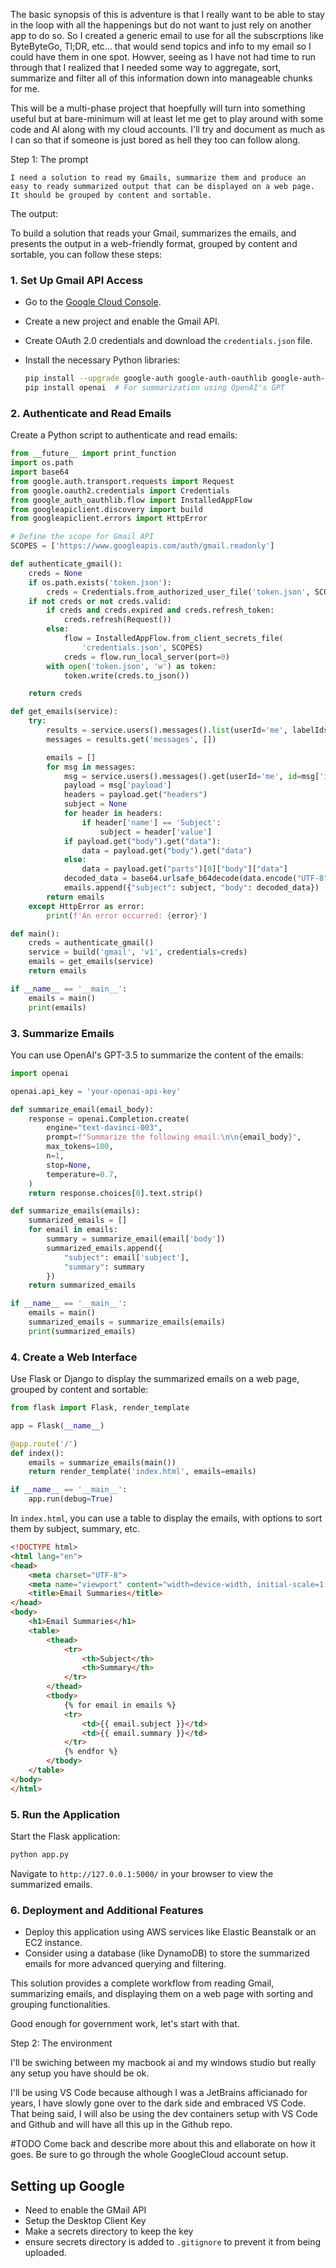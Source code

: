 The basic synopsis of this is adventure is that I really want to be able to stay in the loop with all the happenings but do not want to just rely on another app to do so. So I created a generic email to use for all the subscrptions like ByteByteGo, Tl;DR, etc... that would send topics and info to my email so I could have them in one spot. Howver, seeing as I have not had time to run through that I realized that I needed some way to aggregate, sort, summarize and filter all of this information down into manageable chunks for me. 

This will be a multi-phase project that hoepfully will turn into something useful but at bare-minimum will at least let me get to play around with some code and AI along with my cloud accounts. I'll try and document as much as I can so that if someone is just bored as hell they too can follow along. 

Step 1: The prompt

```ChatGPT
I need a solution to read my Gmails, summarize them and produce an easy to ready summarized output that can be displayed on a web page. It should be grouped by content and sortable. 
```

The output:


To build a solution that reads your Gmail, summarizes the emails, and presents the output in a web-friendly format, grouped by content and sortable, you can follow these steps:

### 1. **Set Up Gmail API Access**
   - Go to the [Google Cloud Console](https://console.cloud.google.com/).
   - Create a new project and enable the Gmail API.
   - Create OAuth 2.0 credentials and download the `credentials.json` file.
   - Install the necessary Python libraries:

     ```bash
     pip install --upgrade google-auth google-auth-oauthlib google-auth-httplib2 google-api-python-client
     pip install openai  # For summarization using OpenAI's GPT
     ```

### 2. **Authenticate and Read Emails**
   Create a Python script to authenticate and read emails:

   ```python
   from __future__ import print_function
   import os.path
   import base64
   from google.auth.transport.requests import Request
   from google.oauth2.credentials import Credentials
   from google_auth_oauthlib.flow import InstalledAppFlow
   from googleapiclient.discovery import build
   from googleapiclient.errors import HttpError

   # Define the scope for Gmail API
   SCOPES = ['https://www.googleapis.com/auth/gmail.readonly']

   def authenticate_gmail():
       creds = None
       if os.path.exists('token.json'):
           creds = Credentials.from_authorized_user_file('token.json', SCOPES)
       if not creds or not creds.valid:
           if creds and creds.expired and creds.refresh_token:
               creds.refresh(Request())
           else:
               flow = InstalledAppFlow.from_client_secrets_file(
                   'credentials.json', SCOPES)
               creds = flow.run_local_server(port=0)
           with open('token.json', 'w') as token:
               token.write(creds.to_json())

       return creds

   def get_emails(service):
       try:
           results = service.users().messages().list(userId='me', labelIds=['INBOX']).execute()
           messages = results.get('messages', [])

           emails = []
           for msg in messages:
               msg = service.users().messages().get(userId='me', id=msg['id']).execute()
               payload = msg['payload']
               headers = payload.get("headers")
               subject = None
               for header in headers:
                   if header['name'] == 'Subject':
                       subject = header['value']
               if payload.get("body").get("data"):
                   data = payload.get("body").get("data")
               else:
                   data = payload.get("parts")[0]["body"]["data"]
               decoded_data = base64.urlsafe_b64decode(data.encode("UTF-8")).decode("UTF-8")
               emails.append({"subject": subject, "body": decoded_data})
           return emails
       except HttpError as error:
           print(f'An error occurred: {error}')

   def main():
       creds = authenticate_gmail()
       service = build('gmail', 'v1', credentials=creds)
       emails = get_emails(service)
       return emails

   if __name__ == '__main__':
       emails = main()
       print(emails)
   ```

### 3. **Summarize Emails**
   You can use OpenAI's GPT-3.5 to summarize the content of the emails:

   ```python
   import openai

   openai.api_key = 'your-openai-api-key'

   def summarize_email(email_body):
       response = openai.Completion.create(
           engine="text-davinci-003",
           prompt=f"Summarize the following email:\n\n{email_body}",
           max_tokens=100,
           n=1,
           stop=None,
           temperature=0.7,
       )
       return response.choices[0].text.strip()

   def summarize_emails(emails):
       summarized_emails = []
       for email in emails:
           summary = summarize_email(email['body'])
           summarized_emails.append({
               "subject": email['subject'],
               "summary": summary
           })
       return summarized_emails

   if __name__ == '__main__':
       emails = main()
       summarized_emails = summarize_emails(emails)
       print(summarized_emails)
   ```

### 4. **Create a Web Interface**
   Use Flask or Django to display the summarized emails on a web page, grouped by content and sortable:

   ```python
   from flask import Flask, render_template

   app = Flask(__name__)

   @app.route('/')
   def index():
       emails = summarize_emails(main())
       return render_template('index.html', emails=emails)

   if __name__ == '__main__':
       app.run(debug=True)
   ```

   In `index.html`, you can use a table to display the emails, with options to sort them by subject, summary, etc.

   ```html
   <!DOCTYPE html>
   <html lang="en">
   <head>
       <meta charset="UTF-8">
       <meta name="viewport" content="width=device-width, initial-scale=1.0">
       <title>Email Summaries</title>
   </head>
   <body>
       <h1>Email Summaries</h1>
       <table>
           <thead>
               <tr>
                   <th>Subject</th>
                   <th>Summary</th>
               </tr>
           </thead>
           <tbody>
               {% for email in emails %}
               <tr>
                   <td>{{ email.subject }}</td>
                   <td>{{ email.summary }}</td>
               </tr>
               {% endfor %}
           </tbody>
       </table>
   </body>
   </html>
   ```

### 5. **Run the Application**
   Start the Flask application:

   ```bash
   python app.py
   ```

   Navigate to `http://127.0.0.1:5000/` in your browser to view the summarized emails.

### 6. **Deployment and Additional Features**
   - Deploy this application using AWS services like Elastic Beanstalk or an EC2 instance.
   - Consider using a database (like DynamoDB) to store the summarized emails for more advanced querying and filtering.

This solution provides a complete workflow from reading Gmail, summarizing emails, and displaying them on a web page with sorting and grouping functionalities.


Good enough for government work, let's start with that.

Step 2: The environment

I'll be swiching between my macbook ai and my windows studio but really any setup you have should be ok. 

I'll be using VS Code because although I was a JetBrains afficianado for years, I have slowly gone over to the dark side and embraced VS Code. That being said, I will also be using the dev containers setup with VS Code and Github and will have all this up in the Github repo. 

#TODO
Come back and describe more about this and ellaborate on how it goes. Be sure to go through the whole GoogleCloud account setup. 

## Setting up Google
- Need to enable the GMail API
- Setup the Desktop Client Key
- Make a secrets directory to keep the key
- ensure secrets directory is added to `.gitignore` to prevent it from being uploaded. 